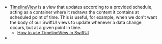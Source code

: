 - [TimelineView](https://developer.apple.com/documentation/swiftui/timelineview) is a view that updates according to a provided schedule, acting as a container where it redraws the content it contains at scheduled point of time. This is useful, for example, when we don't want the body of our SwiftUI views to update whenever a data change occurs, but at a given point in time.
	- [How to use TimelineView in SwiftUI](https://youtu.be/ZmXp6Pd5Elg?si=38Ttv5731egnBoMg)
- 